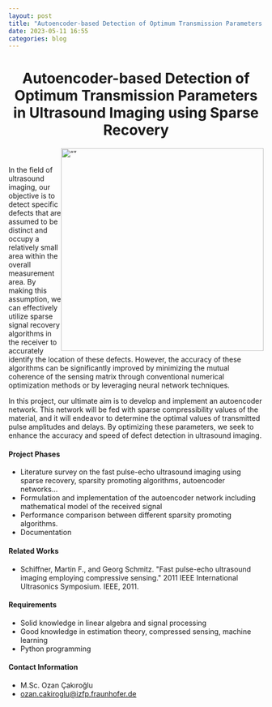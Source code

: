 ```yaml
---
layout: post
title: "Autoencoder-based Detection of Optimum Transmission Parameters in Ultrasound Imaging using Sparse Recovery"
date: 2023-05-11 16:55
categories: blog
---
```


<h1 style="text-align: center;">Autoencoder-based Detection of Optimum Transmission Parameters in Ultrasound Imaging using Sparse Recovery</h1>

<img src="{{ site.baseurl }}/assets/images/measurement_area.png" alt= “” width="400" height="400" style="float: right;"> 

<br/><br/>
In the field of ultrasound imaging, our objective is to detect specific defects that are assumed to be distinct and occupy a relatively small area within the overall measurement area. By making this assumption, we can effectively utilize sparse signal recovery algorithms in the receiver to accurately identify the location of these defects. However, the accuracy of these algorithms can be significantly improved by minimizing the mutual coherence of the sensing matrix through conventional numerical optimization methods or by leveraging neural network techniques.

In this project, our ultimate aim is to develop and implement an autoencoder network. This network will be fed with sparse compressibility values of the material, and it will endeavor to determine the optimal values of transmitted pulse amplitudes and delays. By optimizing these parameters, we seek to enhance the accuracy and speed of defect detection in ultrasound imaging.

#### Project Phases
* Literature survey on the fast pulse-echo ultrasound imaging using sparse recovery, sparsity promoting algorithms, autoencoder networks...
* Formulation and implementation of the autoencoder network including mathematical model of the received signal
* Performance comparison between different sparsity promoting algorithms.
* Documentation

#### Related Works
* Schiffner, Martin F., and Georg Schmitz. "Fast pulse-echo ultrasound imaging employing compressive sensing." 2011 IEEE International Ultrasonics Symposium. IEEE, 2011.

#### Requirements
* Solid knowledge in linear algebra and signal processing
* Good knowledge in estimation theory, compressed sensing, machine learning
* Python programming

#### Contact Information
- M.Sc. Ozan Çakıroğlu
- ozan.cakiroglu@izfp.fraunhofer.de





```python

```


```python

```
